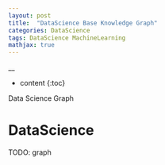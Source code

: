 ```yaml
---
layout: post
title:  "DataScience Base Knowledge Graph"
categories: DataScience
tags: DataScience MachineLearning
mathjax: true
---
```

__
* content
{:toc}

Data Science Graph




# DataScience

TODO: graph